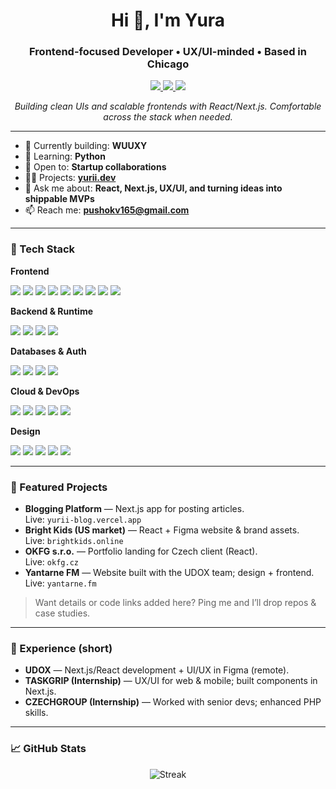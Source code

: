 <!-- Hero -->
<h1 align="center">Hi 👋, I'm Yura</h1>
<h3 align="center">Frontend-focused Developer • UX/UI-minded • Based in Chicago</h3>

<p align="center">
  <a href="https://yurii-dev.netlify.app/" target="_blank">
    <img src="https://img.shields.io/badge/Portfolio-yurii-dev-informational?logo=vercel" />
  </a>
  <a href="https://www.linkedin.com/in/yurii-tovarnytskyi" target="_blank">
    <img src="https://img.shields.io/badge/LinkedIn-Yurii%20Tovarnytskyi-blue?logo=linkedin" />
  </a>
  <a href="mailto:pushokv165@gmail.com">
    <img src="https://img.shields.io/badge/Email-pushokv165%40gmail.com-red?logo=gmail" />
  </a>
</p>

<p align="center">
  <em>Building clean UIs and scalable frontends with React/Next.js. Comfortable across the stack when needed.</em>
</p>

---

- 🔭 Currently building: **WUUXY**
- 🌱 Learning: **Python**
- 👯 Open to: **Startup collaborations**
- 👨‍💻 Projects: **[yurii.dev](https://yurii.dev)**
- 💬 Ask me about: **React, Next.js, UX/UI, and turning ideas into shippable MVPs**
- 📫 Reach me: **pushokv165@gmail.com**

---

### 🧰 Tech Stack

**Frontend**
  
<p>
  <img src="https://img.shields.io/badge/React-20232a?logo=react&logoColor=61DAFB" />
  <img src="https://img.shields.io/badge/Next.js-000?logo=nextdotjs" />
  <img src="https://img.shields.io/badge/TypeScript-3178C6?logo=typescript&logoColor=white" />
  <img src="https://img.shields.io/badge/JavaScript-F7DF1E?logo=javascript&logoColor=222" />
  <img src="https://img.shields.io/badge/Tailwind-06B6D4?logo=tailwindcss&logoColor=white" />
  <img src="https://img.shields.io/badge/Redux_Toolkit-593D88?logo=redux&logoColor=white" />
  <img src="https://img.shields.io/badge/HTML5-E34F26?logo=html5&logoColor=white" />
  <img src="https://img.shields.io/badge/CSS3-1572B6?logo=css3&logoColor=white" />
  <img src="https://img.shields.io/badge/SCSS-CC6699?logo=sass&logoColor=white" />
</p>

**Backend & Runtime**
  
<p>
  <img src="https://img.shields.io/badge/Node.js-339933?logo=nodedotjs&logoColor=white" />
  <img src="https://img.shields.io/badge/Express-000?logo=express&logoColor=white" />
  <img src="https://img.shields.io/badge/Python-3776AB?logo=python&logoColor=white" />
  <img src="https://img.shields.io/badge/C%23-239120?logo=csharp&logoColor=white" />
</p>

**Databases & Auth**
  
<p>
  <img src="https://img.shields.io/badge/PostgreSQL-4169E1?logo=postgresql&logoColor=white" />
  <img src="https://img.shields.io/badge/Supabase-3ECF8E?logo=supabase&logoColor=white" />
  <img src="https://img.shields.io/badge/MongoDB-47A248?logo=mongodb&logoColor=white" />
  <img src="https://img.shields.io/badge/Firebase-FFCA28?logo=firebase&logoColor=333" />
</p>

**Cloud & DevOps**
  
<p>
  <img src="https://img.shields.io/badge/AWS-232F3E?logo=amazonaws&logoColor=FF9900" />
  <img src="https://img.shields.io/badge/Vercel-000?logo=vercel&logoColor=white" />
  <img src="https://img.shields.io/badge/Netlify-00C7B7?logo=netlify&logoColor=white" />
  <img src="https://img.shields.io/badge/Git-F05032?logo=git&logoColor=white" />
  <img src="https://img.shields.io/badge/Postman-FF6C37?logo=postman&logoColor=white" />
</p>

**Design**
  
<p>
  <img src="https://img.shields.io/badge/Figma-000?logo=figma&logoColor=white" />
  <img src="https://img.shields.io/badge/Illustrator-FF9A00?logo=adobeillustrator&logoColor=white" />
  <img src="https://img.shields.io/badge/Photoshop-31A8FF?logo=adobephotoshop&logoColor=white" />
  <img src="https://img.shields.io/badge/After%20Effects-9999FF?logo=adobeaftereffects&logoColor=white" />
  <img src="https://img.shields.io/badge/Premiere_Pro-9999FF?logo=adobepremierepro&logoColor=white" />
</p>

---

### 📂 Featured Projects
- **Blogging Platform** — Next.js app for posting articles.  
  Live: `yurii-blog.vercel.app`
- **Bright Kids (US market)** — React + Figma website & brand assets.  
  Live: `brightkids.online`
- **OKFG s.r.o.** — Portfolio landing for Czech client (React).  
  Live: `okfg.cz`
- **Yantarne FM** — Website built with the UDOX team; design + frontend.  
  Live: `yantarne.fm`

> Want details or code links added here? Ping me and I’ll drop repos & case studies.

---

### 💼 Experience (short)
- **UDOX** — Next.js/React development + UI/UX in Figma (remote).  
- **TASKGRIP (Internship)** — UX/UI for web & mobile; built components in Next.js.  
- **CZECHGROUP (Internship)** — Worked with senior devs; enhanced PHP skills.

---

### 📈 GitHub Stats
<p align="center">
  <img src="https://github-readme-streak-stats.herokuapp.com/?user=z1ros" alt="Streak" />
</p>

